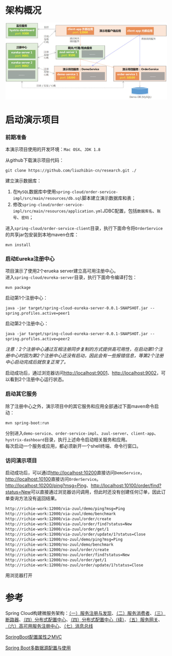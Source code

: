 # 架构概况

![Spring Cloud Netflix Demo Project Architecture Overview](resource/spring-cloud-demo-architecture.jpg)

# 启动演示项目

### 前期准备
本演示项目使用的开发环境：`Mac OSX`、`JDK 1.8`

从github下载演示项目代码：
```shell
git clone https://github.com/liuzhibin-cn/research.git ./
```

建立演示数据库：

1. 在`MySQL`数据库中使用`spring-cloud/order-service-impl/src/main/resources/db.sql`脚本建立演示数据库和表；
2. 修改`spring-cloud/order-service-impl/src/main/resources/application.yml`JDBC配置，包括`数据库名`、`账号`、`密码`；

进入`spring-cloud/order-service-client`目录，执行下面命令将`OrderService`的共享jar包安装到本地maven仓库：
```shell
mvn install
```

### 启动Eureka注册中心
项目演示了使用2个erueka server建立高可用注册中心。<br />
进入`spring-cloud/eureka-server`目录，执行下面命令编译打包：
```shell
mvn package
```
启动第1个注册中心：
```shell
java -jar target/spring-cloud-eureka-server-0.0.1-SNAPSHOT.jar --spring.profiles.active=peer1
```
启动第2个注册中心：
```shell
java -jar target/spring-cloud-eureka-server-0.0.1-SNAPSHOT.jar --spring.profiles.active=peer2
```

*注意：2个注册中心通过互相注册同步复制的方式提供高可用性，在启动第1个注册中心时因为第2个注册中心还没有启动，因此会有一些报错信息，等第2个注册中心启动完成后就恢复正常了。*

启动成功后，通过浏览器访问[http://localhost:9001](http://localhost:9001)、[http://localhost:9002](http://localhost:9002)，可以看到2个注册中心运行状态。

### 启动其它服务
除了注册中心之外，演示项目中的其它服务和应用全部通过下面maven命令启动：
```shell
mvn spring-boot:run
```
分别进入`demo-service`、`order-service-impl`、`zuul-server`、`client-app`、`hystrix-dashboard`目录，执行上述命令启动相关服务和应用。<br />
每次启动一个服务或应用，都必须新开一个shell终端、命令行窗口。

### 访问演示项目

启动成功后，可以通过[http://localhost:10200](http://localhost:10200)直接访问`DemoService`，[http://localhost:10100](http://localhost:10100)直接访问`OrderService`。<br />
[http://localhost:10200/ping?msg=Ping](http://localhost:10200/ping?msg=Ping)、[http://localhost:10100/order/find?status=New](http://localhost:10100/order/find?status=New)可以直接通过浏览器访问调用，但此时还没有创建任何订单，因此订单查询方法没有返回结果。

```
http://richie-work:12000/via-zuul/demo/ping?msg=Ping
http://richie-work:12000/via-zuul/demo/benchmark
http://richie-work:12000/via-zuul/order/create
http://richie-work:12000/via-zuul/order/find?status=New
http://richie-work:12000/via-zuul/order/get/1
http://richie-work:12000/via-zuul/order/update/1?status=Close
http://richie-work:12000/no-zuul/demo/ping?msg=Ping
http://richie-work:12000/no-zuul/demo/benchmark
http://richie-work:12000/no-zuul/order/create
http://richie-work:12000/no-zuul/order/find?status=New
http://richie-work:12000/no-zuul/order/get/1
http://richie-work:12000/no-zuul/order/update/1?status=Close
```

用浏览器打开[]()

# 参考

Spring Cloud构建微服务架构：[（一）服务注册与发现](http://blog.didispace.com/springcloud1/)、[（二）服务消费者](http://blog.didispace.com/springcloud2/)、[（三）断路器](http://blog.didispace.com/springcloud3/)、[（四）分布式配置中心](http://blog.didispace.com/springcloud4/)、[（四）分布式配置中心（续）](http://blog.didispace.com/springcloud4-2/)、[（五）服务网关](http://blog.didispace.com/springcloud5/)、[（六）高可用服务注册中心](http://blog.didispace.com/springcloud6/)、[（七）消息总线](http://blog.didispace.com/springcloud7/) <br />

[SpringBoot配置属性之MVC](https://segmentfault.com/a/1190000004315890)

[Spring Boot多数据源配置与使用](http://www.jianshu.com/p/34730e595a8c)